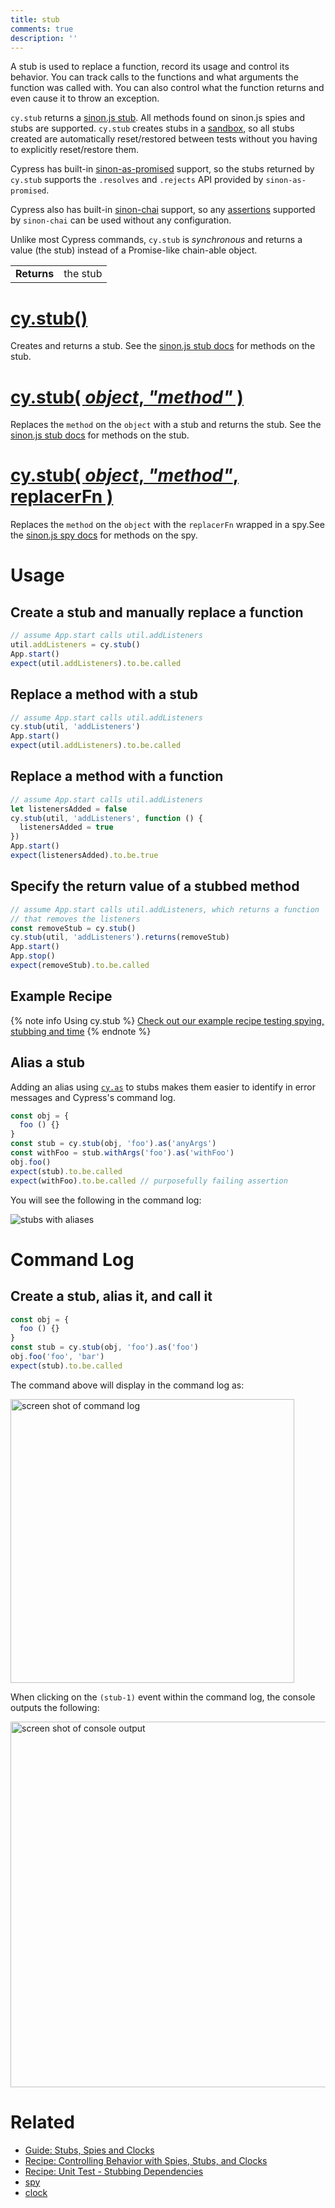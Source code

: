 ```yaml
---
title: stub
comments: true
description: ''
---
```


A stub is used to replace a function, record its usage and control its behavior. You can track calls to the functions and what arguments the function was called with. You can also control what the function returns and even cause it to throw an exception.

`cy.stub` returns a [sinon.js stub](http://sinonjs.org/docs/#stubs). All methods found on sinon.js spies and stubs are supported. `cy.stub` creates stubs in a [sandbox](http://sinonjs.org/docs/#sandbox), so all stubs created are automatically reset/restored between tests without you having to explicitly reset/restore them.

Cypress has built-in [sinon-as-promised](https://github.com/bendrucker/sinon-as-promised) support, so the stubs returned by `cy.stub` supports the `.resolves` and `.rejects` API provided by `sinon-as-promised`.

Cypress also has built-in [sinon-chai](https://github.com/domenic/sinon-chai) support, so any [assertions](https://github.com/domenic/sinon-chai#assertions) supported by `sinon-chai` can be used without any configuration.

Unlike most Cypress commands, `cy.stub` is *synchronous* and returns a value (the stub) instead of a Promise-like chain-able object.

| | |
|--- | --- |
| **Returns** | the stub |

# [cy.stub()](#usage)

Creates and returns a stub. See the [sinon.js stub docs](http://sinonjs.org/docs/#stubs) for methods on the stub.

# [cy.stub( *object*, *"method"* )](#replace-a-method-with-a-stub)

Replaces the `method` on the `object` with a stub and returns the stub. See the [sinon.js stub docs](http://sinonjs.org/docs/#stubs) for methods on the stub.

# [cy.stub( *object*, *"method"*, replacerFn )](#replace-a-method-with-a-function)

Replaces the `method` on the `object` with the `replacerFn` wrapped in a spy.See the [sinon.js spy docs](http://sinonjs.org/docs/#spies) for methods on the spy.

# Usage

## Create a stub and manually replace a function

```javascript
// assume App.start calls util.addListeners
util.addListeners = cy.stub()
App.start()
expect(util.addListeners).to.be.called
```

## Replace a method with a stub

```javascript
// assume App.start calls util.addListeners
cy.stub(util, 'addListeners')
App.start()
expect(util.addListeners).to.be.called
```

## Replace a method with a function

```javascript
// assume App.start calls util.addListeners
let listenersAdded = false
cy.stub(util, 'addListeners', function () {
  listenersAdded = true
})
App.start()
expect(listenersAdded).to.be.true
```

## Specify the return value of a stubbed method

```javascript
// assume App.start calls util.addListeners, which returns a function
// that removes the listeners
const removeStub = cy.stub()
cy.stub(util, 'addListeners').returns(removeStub)
App.start()
App.stop()
expect(removeStub).to.be.called
```

## Example Recipe

{% note info Using cy.stub %}
[Check out our example recipe testing spying, stubbing and time](https://github.com/cypress-io/cypress-example-recipes/blob/master/cypress/integration/spy_stub_clock_spec.js)
{% endnote %}

## Alias a stub

Adding an alias using [`cy.as`](https://on.cypress.io/api/as) to stubs makes them easier to identify in error messages and Cypress's command log.

```javascript
const obj = {
  foo () {}
}
const stub = cy.stub(obj, 'foo').as('anyArgs')
const withFoo = stub.withArgs('foo').as('withFoo')
obj.foo()
expect(stub).to.be.called
expect(withFoo).to.be.called // purposefully failing assertion
```

You will see the following in the command log:

![stubs with aliases](https://cloud.githubusercontent.com/assets/1157043/22437243/4cc778a4-e6f5-11e6-8f07-e601d3438c4f.png)

# Command Log

## Create a stub, alias it, and call it

```javascript
const obj = {
  foo () {}
}
const stub = cy.stub(obj, 'foo').as('foo')
obj.foo('foo', 'bar')
expect(stub).to.be.called
```

The command above will display in the command log as:

<img width="454" alt="screen shot of command log" src="https://cloud.githubusercontent.com/assets/1157043/22437473/335f7104-e6f6-11e6-8ee8-74dc21e7d4fa.png">

When clicking on the `(stub-1)` event within the command log, the console outputs the following:

<img width="585" alt="screen shot of console output" src="https://cloud.githubusercontent.com/assets/1157043/22437546/6b01e574-e6f6-11e6-878f-e10c2316d213.png">

# Related

- [Guide: Stubs, Spies and Clocks ](https://on.cypress.io/guides/stubs-spies-clocks)
- [Recipe: Controlling Behavior with Spies, Stubs, and Clocks](https://github.com/cypress-io/cypress-example-recipes#controlling-behavior-with-spies-stubs-and-clocks)
- [Recipe: Unit Test - Stubbing Dependencies](https://github.com/cypress-io/cypress-example-recipes#unit-test---stubbing-dependencies)
- [spy](https://on.cypress.io/api/spy)
- [clock](https://on.cypress.io/api/clock)
